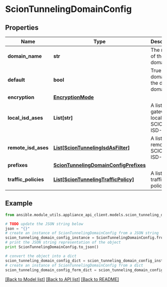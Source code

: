 # ScionTunnelingDomainConfig


## Properties
Name | Type | Description | Notes
------------ | ------------- | ------------- | -------------
**domain_name** | **str** | The name of the domain. | 
**default** | **bool** | True if the domain is the default domain. | 
**encryption** | [**EncryptionMode**](EncryptionMode.md) |  | 
**local_isd_ases** | **List[str]** | A list of gateway local SCION ISD-ASes. | 
**remote_isd_ases** | [**List[ScionTunnelingIsdAsFilter]**](ScionTunnelingIsdAsFilter.md) | A list of remote SCION ISD-ASes. | 
**prefixes** | [**ScionTunnelingDomainConfigPrefixes**](ScionTunnelingDomainConfigPrefixes.md) |  | 
**traffic_policies** | [**List[ScionTunnelingTrafficPolicy]**](ScionTunnelingTrafficPolicy.md) | A list of traffic policies. | 

## Example

```python
from ansible.module_utils.appliance_api_client.models.scion_tunneling_domain_config import ScionTunnelingDomainConfig

# TODO update the JSON string below
json = "{}"
# create an instance of ScionTunnelingDomainConfig from a JSON string
scion_tunneling_domain_config_instance = ScionTunnelingDomainConfig.from_json(json)
# print the JSON string representation of the object
print ScionTunnelingDomainConfig.to_json()

# convert the object into a dict
scion_tunneling_domain_config_dict = scion_tunneling_domain_config_instance.to_dict()
# create an instance of ScionTunnelingDomainConfig from a dict
scion_tunneling_domain_config_form_dict = scion_tunneling_domain_config.from_dict(scion_tunneling_domain_config_dict)
```
[[Back to Model list]](../README.md#documentation-for-models) [[Back to API list]](../README.md#documentation-for-api-endpoints) [[Back to README]](../README.md)


